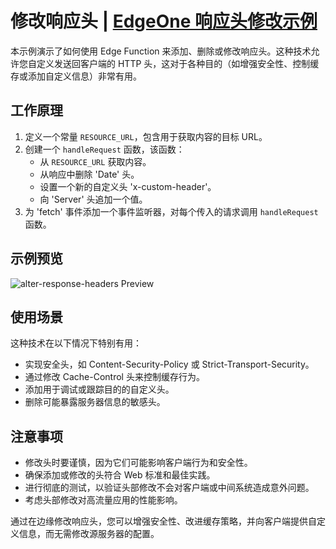 # 修改响应头 | [EdgeOne 响应头修改示例](https://edgeone.ai/developer/examples/hub-modifyingaresponseheader)

本示例演示了如何使用 Edge Function 来添加、删除或修改响应头。这种技术允许您自定义发送回客户端的 HTTP 头，这对于各种目的（如增强安全性、控制缓存或添加自定义信息）非常有用。

## 工作原理

1. 定义一个常量 `RESOURCE_URL`，包含用于获取内容的目标 URL。
2. 创建一个 `handleRequest` 函数，该函数：
   - 从 `RESOURCE_URL` 获取内容。
   - 从响应中删除 'Date' 头。
   - 设置一个新的自定义头 'x-custom-header'。
   - 向 'Server' 头追加一个值。
3. 为 'fetch' 事件添加一个事件监听器，对每个传入的请求调用 `handleRequest` 函数。

## 示例预览

![alter-response-headers Preview](../readme-images/alter-response-headers.avif)

## 使用场景

这种技术在以下情况下特别有用：

- 实现安全头，如 Content-Security-Policy 或 Strict-Transport-Security。
- 通过修改 Cache-Control 头来控制缓存行为。
- 添加用于调试或跟踪目的的自定义头。
- 删除可能暴露服务器信息的敏感头。

## 注意事项

- 修改头时要谨慎，因为它们可能影响客户端行为和安全性。
- 确保添加或修改的头符合 Web 标准和最佳实践。
- 进行彻底的测试，以验证头部修改不会对客户端或中间系统造成意外问题。
- 考虑头部修改对高流量应用的性能影响。

通过在边缘修改响应头，您可以增强安全性、改进缓存策略，并向客户端提供自定义信息，而无需修改源服务器的配置。